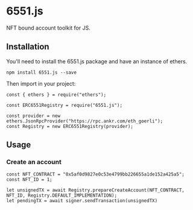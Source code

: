 # 6551.js

NFT bound account toolkit for JS. 

## Installation

You'll need to install the 6551.js package and have an instance of ethers.

```
npm install 6551.js --save
```

Then import in your project:

```
const { ethers } = require("ethers");

const ERC6551Registry = require("6551.js");

const provider = new ethers.JsonRpcProvider("https://rpc.ankr.com/eth_goerli");
const Registry = new ERC6551Registry(provider);

```

## Usage

### Create an account

```
const NFT_CONTRACT = "0x5af0d9827e0c53e4799bb226655a1de152a425a5";
const NFT_ID = 1;

let unsignedTX = await Registry.prepareCreateAccount(NFT_CONTRACT, NFT_ID, Registry.DEFAULT_IMPLEMENTATION);
let pendingTX = await signer.sendTransaction(unsignedTX)
```

